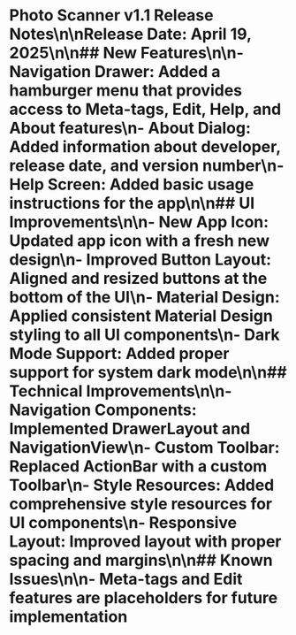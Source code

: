# Photo Scanner v1.1 Release Notes\n\nRelease Date: April 19, 2025\n\n## New Features\n\n- **Navigation Drawer**: Added a hamburger menu that provides access to Meta-tags, Edit, Help, and About features\n- **About Dialog**: Added information about developer, release date, and version number\n- **Help Screen**: Added basic usage instructions for the app\n\n## UI Improvements\n\n- **New App Icon**: Updated app icon with a fresh new design\n- **Improved Button Layout**: Aligned and resized buttons at the bottom of the UI\n- **Material Design**: Applied consistent Material Design styling to all UI components\n- **Dark Mode Support**: Added proper support for system dark mode\n\n## Technical Improvements\n\n- **Navigation Components**: Implemented DrawerLayout and NavigationView\n- **Custom Toolbar**: Replaced ActionBar with a custom Toolbar\n- **Style Resources**: Added comprehensive style resources for UI components\n- **Responsive Layout**: Improved layout with proper spacing and margins\n\n## Known Issues\n\n- Meta-tags and Edit features are placeholders for future implementation
